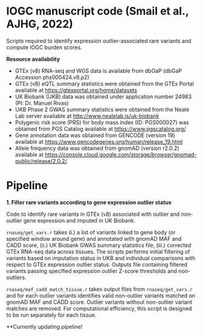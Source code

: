 # IOGC manuscript code (Smail et al., AJHG, 2022)

Scripts required to identify expression outlier-associated rare variants and compute IOGC burden scores. 

**Resource availability**
* GTEx (v8) RNA-seq and WGS data is available from dbGaP (dbGaP Accession phs000424.v8.p2)
* GTEx (v8) eQTL summary statistics were obtained from the GTEx Portal available at https://gtexportal.org/home/datasets 
* UK Biobank (UKB) data was obtained under application number 24983 (PI: Dr. Manuel Rivas)
* UKB Phase 2 GWAS summary statistics were obtained from the Neale Lab server available at  http://www.nealelab.is/uk-biobank
* Polygenic risk score (PRS) for body mass index (ID: PGS000027) was obtained from PGS Catalog available at https://www.pgscatalog.org/
* Gene annotation data was obtained from GENCODE (version 19) available at https://www.gencodegenes.org/human/release_19.html
* Allele frequency data was obtained from gnomAD (version r2.0.2) available at https://console.cloud.google.com/storage/browser/gnomad-public/release/2.0.2/

# Pipeline

**1. Filter rare variants according to gene expression outlier status**

Code to identify rare variants in GTEx (v8) associated with outlier and non-outlier gene expression and imputed in UK Biobank. 

`rnaseq/get_vars.r` takes (i.) a list of variants linked to gene body (or specified window around gene) and annotated with gnomAD MAF and CADD score, (ii.) UK Biobank GWAS summary statistics file, (iii.) corrected GTEx RNA-seq data across tissues. The scripts performs initial filtering of variants based on imputation status in UKB and individual comparisons with respect to GTEx expression outlier status. Outputs file containing filtered variants passing specified expression outlier Z-score thresholds and non-outliers.

`rnaseq/maf_cadd_match_tissue.r` takes output files from `rnaseq/get_vars.r` and for each outlier variants identifies valid non-outlier variants matched on gnomAD MAF and CADD score. Outlier variants without non-outlier variant matches are removed. For computational efficiency, this script is designed to be run separately for each tissue.


**Currently updating pipeline!
